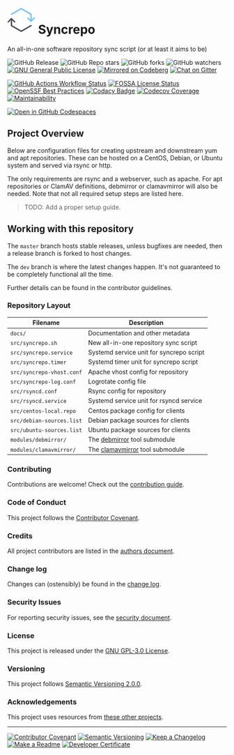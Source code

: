 # ![logo](sync-logo.svg) Syncrepo

An all-in-one software repository sync script (or at least it aims to be)

![GitHub Release][repo_1]
![GitHub Repo stars][repo_2]
![GitHub forks][repo_3]
![GitHub watchers][repo_4]
[![GNU General Public License][license_1]][license_2]
[![Mirrored on Codeberg][codeberg_1]][codeberg_2]
[![Chat on Gitter][gitter_1]][gitter_2]

[![GitHub Actions Workflow Status][action_1]][action_2]
[![FOSSA License Status][fossa_1]][fossa_2]
[![OpenSSF Best Practices][openssf_1]][openssf_2]
[![Codacy Badge][codacy_1]][codacy_2]
[![Codecov Coverage][codecov_1]][codecov_2]
[![Maintainability][codeclimate_1]][codeclimate_2]

[![Open in GitHub Codespaces][codespace_1]][codespace_2]

## Project Overview

Below are configuration files for creating upstream and downstream yum and apt
repositories. These can be hosted on a CentOS, Debian, or Ubuntu system and
served via rsync or http.

The only requirements are rsync and a webserver, such as apache. For apt
repositories or ClamAV definitions, debmirror or clamavmirror will also be
needed. Note that not all required setup steps are listed here.

> TODO: Add a proper setup guide.

## Working with this repository

The `master` branch hosts stable releases, unless bugfixes are needed, then a
release branch is forked to host changes.

The `dev` branch is where the latest changes happen. It's not guaranteed to be
completely functional all the time.

Further details can be found in the contributor guidelines.

### Repository Layout

Filename                    | Description
---                         | ---
`docs/`                     | Documentation and other metadata
`src/syncrepo.sh`           | New all-in-one repository sync script
`src/syncrepo.service`      | Systemd service unit for syncrepo script
`src/syncrepo.timer`        | Systemd timer unit for syncrepo script
`src/syncrepo-vhost.conf`   | Apache vhost config for repository
`src/syncrepo-log.conf`     | Logrotate config file
`src/rsyncd.conf`           | Rsync config for repository
`src/rsyncd.service`        | Systemd service unit for rsyncd service
`src/centos-local.repo`     | Centos package config for clients
`src/debian-sources.list`   | Debian package sources for clients
`src/ubuntu-sources.list`   | Ubuntu package sources for clients
`modules/debmirror/`        | The [debmirror] tool submodule
`modules/clamavmirror/`     | The [clamavmirror] tool submodule

### Contributing

Contributions are welcome! Check out the [contribution guide](CONTRIBUTING.md).

### Code of Conduct

This project follows the [Contributor Covenant](CODE_OF_CONDUCT.md).

### Credits

All project contributors are listed in the [authors document](AUTHORS.md).

### Change log

Changes can (ostensibly) be found in the [change log](CHANGES.md).

### Security Issues

For reporting security issues, see the [security document](SECURITY.md).

### License

This project is released under the [GNU GPL-3.0 License](/LICENSE.md).

### Versioning

This project follows [Semantic Versioning 2.0.0][symver_2].

### Acknowledgements

This project uses resources from [these other projects](ACKNOWLEDGEMENTS.md).

---

[![Contributor Covenant][covenant_1]][covenant_2]
[![Semantic Versioning][symver_1]][symver_2]
[![Keep a Changelog][changelog_1]][changelog_2]
[![Make a Readme][readme_1]][readme_2]
[![Developer Certificate][certificate_1]][certificate_2]

[repo_1]: https://img.shields.io/github/v/release/AfroThundr3007730/syncrepo?style=flat&logo=github
[repo_2]: https://img.shields.io/github/stars/AfroThundr3007730/syncrepo?style=flat&logo=github
[repo_3]: https://img.shields.io/github/forks/AfroThundr3007730/syncrepo?style=flat&logo=github
[repo_4]: https://img.shields.io/github/watchers/AfroThundr3007730/syncrepo?style=flat&logo=github
[license_1]: https://img.shields.io/badge/license-GPL_v3-blue.svg?style=flat&logo=gnu
[license_2]: http://www.gnu.org/licenses/gpl-3.0.en.html
[codeberg_1]: https://img.shields.io/badge/Mirrored-on_Codeberg-blue?style=flat&logo=codeberg
[codeberg_2]: https://codeberg.org/AfroThundr/syncrepo
[gitter_1]: https://img.shields.io/badge/Chat-on_Gitter-blue?style=flat&logo=gitter
[gitter_2]: https://matrix.to/#/#syncrepo:gitter.im

[action_1]: https://img.shields.io/github/actions/workflow/status/AfroThundr3007730/syncrepo/codacy-analysis.yml?style=flat&logo=github
[action_2]: https://github.com/AfroThundr3007730/syncrepo/actions/workflows/codacy-analysis.yml
[fossa_1]: https://app.fossa.com/api/projects/git%2Bgithub.com%2FAfroThundr3007730%2Fsyncrepo.svg?type=shield
[fossa_2]: https://app.fossa.com/projects/git%2Bgithub.com%2FAfroThundr3007730%2Fsyncrepo?ref=badge_shield
[codacy_1]: https://api.codacy.com/project/badge/Grade/0eeda1228af140359e2ca903aae328b8
[codacy_2]: https://app.codacy.com/gh/AfroThundr3007730/syncrepo
[openssf_1]: https://www.bestpractices.dev/projects/8686/badge
[openssf_2]: https://www.bestpractices.dev/projects/8686
[codecov_1]: https://codecov.io/gh/AfroThundr3007730/syncrepo/graph/badge.svg?token=5tKkLwN9Hm
[codecov_2]: https://codecov.io/gh/AfroThundr3007730/syncrepo
[codeclimate_1]: https://api.codeclimate.com/v1/badges/ac638bd38fc19249118d/maintainability
[codeclimate_2]: https://codeclimate.com/github/AfroThundr3007730/syncrepo/maintainability

[covenant_1]: https://img.shields.io/badge/Contributor_Covenant-2.1-blue?style=flat&logo=contributor-covenant
[covenant_2]: https://www.contributor-covenant.org/version/2/1/code_of_conduct/
[symver_1]: https://img.shields.io/badge/Semantic_Versioning-2.0.0-blue?style=flat&logo=semver
[symver_2]: https://semver.org/spec/v2.0.0.html
[changelog_1]: https://img.shields.io/badge/Keep_a_Changelog-1.1.0-blue?style=flat&logo=keepachangelog
[changelog_2]: https://keepachangelog.com/en/1.1.0/
[readme_1]: https://img.shields.io/badge/Make_a_Readme-101-blue?style=flat&logo=readme
[readme_2]: https://www.makeareadme.com/#readme-101
[certificate_1]: https://img.shields.io/badge/Developer_Certificate-1.1-blue?style=flat&logo=cachet
[certificate_2]: https://developercertificate.org/

[codespace_1]: https://github.com/codespaces/badge.svg
[codespace_2]: https://codespaces.new/AfroThundr3007730/syncrepo/tree/dev?quickstart=1

[debmirror]: https://salsa.debian.org/debian/debmirror
[clamavmirror]: https://github.com/akissa/clamavmirror
